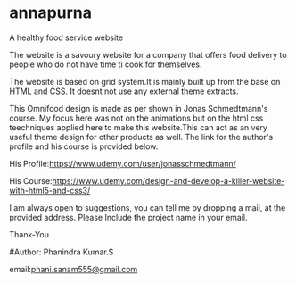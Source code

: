 # annapurna

A healthy food service website

The website is a savoury website for a company that offers food delivery to people who do not have time ti cook for themselves.

The website is based on grid system.It is mainly built up from the base on HTML and CSS. It doesnt not use any external theme extracts.

This Omnifood design is made as per shown in Jonas Schmedtmann's course. My focus here was not on the animations but on the html css teechniques applied here to make this website.This can act as an very useful theme design for other products as well. The link for the author's profile and his course is provided below.

His Profile:https://www.udemy.com/user/jonasschmedtmann/

His Course:https://www.udemy.com/design-and-develop-a-killer-website-with-html5-and-css3/

I am always open to suggestions, you can tell me by dropping a mail, at the provided address. Please Include the project name in your email.

Thank-You

#Author: Phanindra Kumar.S

email:phani.sanam555@gmail.com
